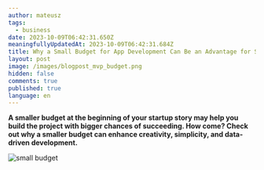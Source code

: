 ```yaml
---
author: mateusz
tags:
  - business
date: 2023-10-09T06:42:31.650Z
meaningfullyUpdatedAt: 2023-10-09T06:42:31.684Z
title: Why a Small Budget for App Development Can Be an Advantage for Startups
layout: post
image: /images/blogpost_mvp_budget.png
hidden: false
comments: true
published: true
language: en
---
```

**A smaller budget at the beginning of your startup story may help you build the project with bigger chances of succeeding. How come? Check out why a smaller budget can enhance creativity, simplicity, and data-driven development.**

<div class="image"><img src="/images/blogpost_mvp_budget.png" alt="small budget" title="small budget"  /> </div>